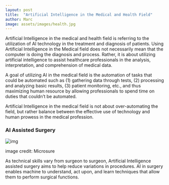 ```yaml
---
layout: post
title:  "Artificial Intelligence in the Medical and Health Field"
author: Marc
image: assets/images/health.jpg
---
```

Artificial Intelligence in the medical and health field is referring to the utilization of AI technology in the treatment and diagnosis of patients. Using Artificial Intelligence in the Medical field does not necessarily mean that the computer is doing the diagnosis and process. Rather, it is about utilizing artificial intelligence to assist healthcare professionals in the analysis, interpretation, and comprehension of medical data.

A goal of utilizing AI in the medical field is the automation of tasks that could be automated such as (1) gathering data through tests, (2) processing and analyzing basic results, (3) patient monitoring, etc., and thus maximizing human resource by allowing professionals to spend time on duties that couldn’t be automated.

Artificial Intelligence in the medical field is not about over-automating the field, but rather balance between the effective use of technology and human prowess in the medical profession. 

### AI Assisted Surgery

![img](https://i.imgur.com/FrjGpyB.jpg)

image credit: Microsure

As technical skills vary from surgeon to surgeon, Artificial Intelligence assisted surgery aims to help reduce variations in procedures. AI in surgery enables machine to understand, act upon, and learn techniques that allow them to perform surgical functions. 
